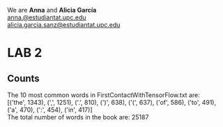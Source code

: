 We are **Anna** and **Alicia García**
<br>anna.@estudiantat.upc.edu
<br>alicia.garcia.sanz@estudiantat.upc.edu

# LAB 2

## Counts
The 10 most common words in FirstContactWithTensorFlow.txt are:
<br>[('the', 1343), (',', 1251), ('.', 810), (')', 638), ('(', 637), ('of', 586), ('to', 491), ('a', 470), (':', 454), ('in', 417)]
<br>The total number of words in the book are: 25187